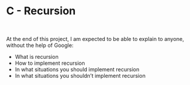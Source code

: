 <h1> C - Recursion </h1>
</br>

<p>At the end of this project, I am expected to be able to explain to anyone, without the help of Google:</p>

<ul>
  <li>What is recursion</li>
<li>How to implement recursion</li>
<li>In what situations you should implement recursion</li>
<li>In what situations you shouldn’t implement recursion</li>
  </ul>
